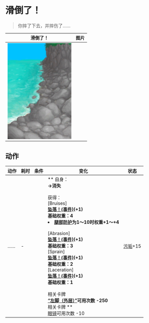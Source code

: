 # 滑倒了！  
> 你摔了下去，并摔伤了……  
  
  滑倒了！  |   图片   
 ----  |  ----:   
   |  <img decoding="async" src="Sprite/RockyBeach.png" href="a.md" style="max-width:300px;max-height:300px;">   
  
## 动作  
动作  |  耗时  |  条件  |  变化  |  状态  
----  |  ----  |  ----  |  ----  |  ----  
……<br>  |  -  |    |  ** 自身：**<br>→消失<br><br>** 获得： **<br>** [Bruises] **<br>  [坠落！(事件)](Event_FallBruise.md)(+1)<br>基础权重：4<li>[腿部防护](LegProtection.md)为1～10时权重+1～+4</li><br>** [Abrasion] **<br>  [坠落！(事件)](Event_FallAbrasion.md)(+1)<br>基础权重：3<br>** [Sprain] **<br>  [坠落！(事件)](Event_FallSprains.md)(+1)<br>基础权重：2<br>** [Laceration] **<br>  [坠落！(事件)](Event_FallLaceration.md)(+1)<br>基础权重：1<br><br>** 相关卡牌 **<br>[“左脚（外层）”](tag_OuterFeet.md)可用次数  -250<br>** 相关卡牌 **<br>[眼镜](Glasses.md)可用次数  -10  |  [污垢](Filth.md)+15  


<script>document.title="滑倒了！ - 卡牌生存百科 Card Survival Wiki";</script>